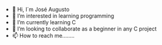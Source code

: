 - 👋 Hi, I´m José Augusto 
- 👀 I’m interested in learning programming 
- 🌱 I’m currently learning C
- 💞️ I’m looking to collaborate as a beginner in any C project
- 📫 How to reach me........

<!---
jascalea/jascalea is a ✨ special ✨ repository because its `README.md` (this file) appears on your GitHub profile.
You can click the Preview link to take a look at your changes.
--->
